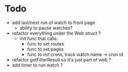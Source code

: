 # Todo
- add last/next run of watch to front page
    - ability to pause watches?
- refactor everything under the Web struct ?
    - init func that calls:
        - func to set routes
        - func to set pages
        - func to init crons, track watch.name -> cron id
- refactor getFilterResult so it's just part of web ?
- add timer to run watch ?
